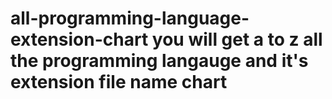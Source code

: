 # all-programming-language-extension-chart  you will get a to z all the programming langauge and it's extension file name chart
